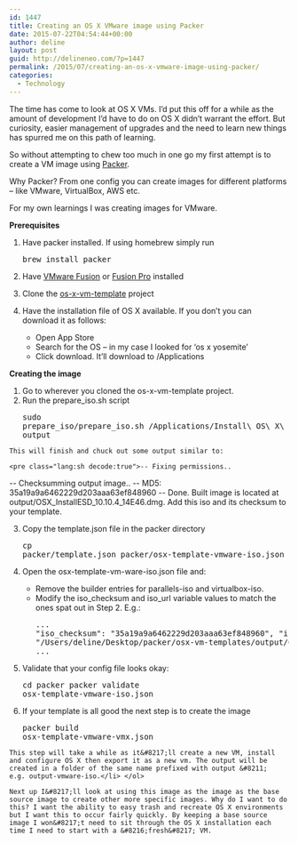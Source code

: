 ```yaml
---
id: 1447
title: Creating an OS X VMware image using Packer
date: 2015-07-22T04:54:44+00:00
author: deline
layout: post
guid: http://delineneo.com/?p=1447
permalink: /2015/07/creating-an-os-x-vmware-image-using-packer/
categories:
  - Technology
---
```

The time has come to look at OS X VMs. I&#8217;d put this off for a while as the amount of development I&#8217;d have to do on OS X didn&#8217;t warrant the effort. But curiosity, easier management of upgrades and the need to learn new things has spurred me on this path of learning.

So without attempting to chew too much in one go my first attempt is to create a VM image using [Packer](https://www.packer.io/).

Why Packer? From one config you can create images for different platforms &#8211; like VMware, VirtualBox, AWS etc.

For my own learnings I was creating images for VMware.

**Prerequisites**

  1. Have packer installed. If using homebrew simply run <pre class="lang:sh decode:true">brew install packer</pre>

  2. Have [VMware Fusion](https://www.vmware.com/au/products/fusion) or [Fusion Pro](https://www.vmware.com/au/products/fusion-pro/features.html) installed
  3. Clone the [os-x-vm-template](https://github.com/timsutton/osx-vm-templates) project
  4. Have the installation file of OS X available. If you don&#8217;t you can download it as follows: 
      * Open App Store
      * Search for the OS &#8211; in my case I looked for &#8216;os x yosemite&#8217;
      * Click download. It&#8217;ll download to /Applications

**Creating the image**

  1. Go to wherever you cloned the os-x-vm-template project.
  2. Run the prepare_iso.sh script <pre class="lang:sh decode:true">sudo prepare_iso/prepare_iso.sh /Applications/Install\ OS\ X\ Yosemite.app output</pre>
    
    This will finish and chuck out some output similar to:
    
    <pre class="lang:sh decode:true">-- Fixing permissions..
-- Checksumming output image..
-- MD5: 35a19a9a6462229d203aaa63ef848960
-- Done. Built image is located at output/OSX_InstallESD_10.10.4_14E46.dmg. Add this iso and its checksum to your template.</pre>

  3. Copy the template.json file in the packer directory 
    <pre>cp packer/template.json packer/osx-template-vmware-iso.json</pre>

  4. Open the osx-template-vm-ware-iso.json file and: 
      * Remove the builder entries for parallels-iso and virtualbox-iso.
      * Modify the iso\_checksum and iso\_url variable values to match the ones spat out in Step 2. E.g.: <pre class="lang:sh decode:true">...
"iso_checksum": "35a19a9a6462229d203aaa63ef848960",
"iso_url": "/Users/deline/Desktop/packer/osx-vm-templates/output/OSX_InstallESD_10.10.4_14E46.dmg",
...</pre>

  5. Validate that your config file looks okay: <pre class="lang:sh decode:true">cd packer
packer validate osx-template-vmware-iso.json</pre>

  6. If your template is all good the next step is to create the image <pre class="lang:sh decode:true">packer build osx-template-vmware-vmx.json</pre>
    
    This step will take a while as it&#8217;ll create a new VM, install and configure OS X then export it as a new vm. The output will be created in a folder of the same name prefixed with output &#8211; e.g. output-vmware-iso.</li> </ol> 
    
    Next up I&#8217;ll look at using this image as the image as the base source image to create other more specific images. Why do I want to do this? I want the ability to easy trash and recreate OS X environments but I want this to occur fairly quickly. By keeping a base source image I won&#8217;t need to sit through the OS X installation each time I need to start with a &#8216;fresh&#8217; VM.